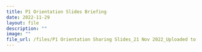 ```yaml
---
title: P1 Orientation Slides Briefing
date: 2022-11-29
layout: file
description: ""
image: ""
file_url: /files/P1 Orientation Sharing Slides_21 Nov 2022_Uploaded to website1.pdf
---
```


